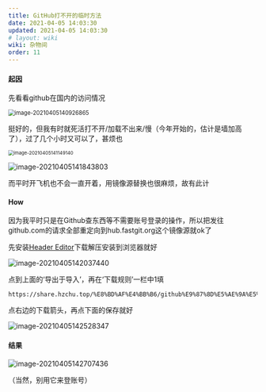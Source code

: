 ```yaml
---
title: GitHub打不开的临时方法
date: 2021-04-05 14:03:30
updated: 2021-04-05 14:03:30
# layout: wiki
wiki: 杂物间
order: 11
---
```


#### 起因

先看看github在国内的访问情况

<img src="https://raw.hzchu.top/thun888/tuku/master/img/image-20210405140926865.png" alt="image-20210405140926865" style="zoom:80%;" />

挺好的，但我有时就死活打不开/加载不出来/慢（今年开始的，估计是墙加高了），过了几个小时又可以了，甚烦也

<img src="https://raw.hzchu.top/thun888/tuku/master/img/image-20210405141149140.png" alt="image-20210405141149140" style="zoom:67%;" />

![image-20210405141843803](https://raw.hzchu.top/thun888/tuku/master/img/image-20210405141843803.png)

而平时开飞机也不会一直开着，用镜像源替换也很麻烦，故有此计

#### How

因为我平时只是在Github查东西等不需要账号登录的操作，所以把发往github.com的请求全部重定向到hub.fastgit.org这个镜像源就ok了

先安装[Header Editor](https://share.hzchu.top/%E8%BD%AF%E4%BB%B6/HeaderEditor.zip)下载解压安装到浏览器就好

![image-20210405142037440](https://raw.hzchu.top/thun888/tuku/master/img/image-20210405142037440.png)

点到上面的‘导出于导入’，再在‘下载规则’一栏中1填

```url
https://share.hzchu.top/%E8%BD%AF%E4%BB%B6/github%E9%87%8D%E5%AE%9A%E5%90%91.json
```

点右边的下载箭头，再点下面的保存就好

![image-20210405142528347](https://raw.hzchu.top/thun888/tuku/master/img/image-20210405142528347.png)

#### 结果

![image-20210405142707436](https://raw.hzchu.top/thun888/tuku/master/img/image-20210405142707436.png)

（当然，别用它来登账号）